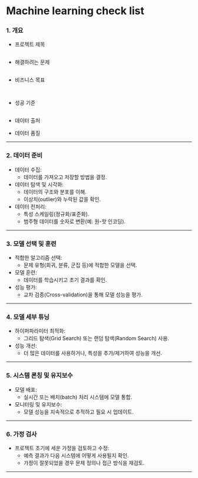 # Machine learning check list


### 1. 개요

- 프로젝트 제목

```

```

- 해결하려는 문제

```

```

- 비즈니스 목표

```


```

- 성공 기준

```

```

- 데이터 출처

- 데이터 품질
  
---

### 2. 데이터 준비
- 데이터 수집:
  - 데이터를 가져오고 저장할 방법을 결정.
- 데이터 탐색 및 시각화:
  - 데이터의 구조와 분포를 이해.
  - 이상치(outlier)와 누락된 값을 확인.
- 데이터 전처리:
  - 특성 스케일링(정규화/표준화).
  - 범주형 데이터를 숫자로 변환(예: 원-핫 인코딩).

---

### 3. 모델 선택 및 훈련
- 적합한 알고리즘 선택:
  - 문제 유형(회귀, 분류, 군집 등)에 적합한 모델을 선택.
- 모델 훈련:
  - 데이터를 학습시키고 초기 결과를 확인.
- 성능 평가:
  - 교차 검증(Cross-validation)을 통해 모델 성능을 평가.

---

### 4. 모델 세부 튜닝
- 하이퍼파라미터 최적화:
  - 그리드 탐색(Grid Search) 또는 랜덤 탐색(Random Search) 사용.
- 성능 개선:
  - 더 많은 데이터를 사용하거나, 특성을 추가/제거하여 성능을 개선.

---

### 5. 시스템 론칭 및 유지보수
- 모델 배포:
  - 실시간 또는 배치(batch) 처리 시스템에 모델 통합.
- 모니터링 및 유지보수:
  - 모델 성능을 지속적으로 추적하고 필요 시 업데이트.

---

### 6. 가정 검사
- 프로젝트 초기에 세운 가정을 검토하고 수정:
  - 예측 결과가 다음 시스템에 어떻게 사용될지 확인.
  - 가정이 잘못되었을 경우 문제 정의나 접근 방식을 재검토.

---